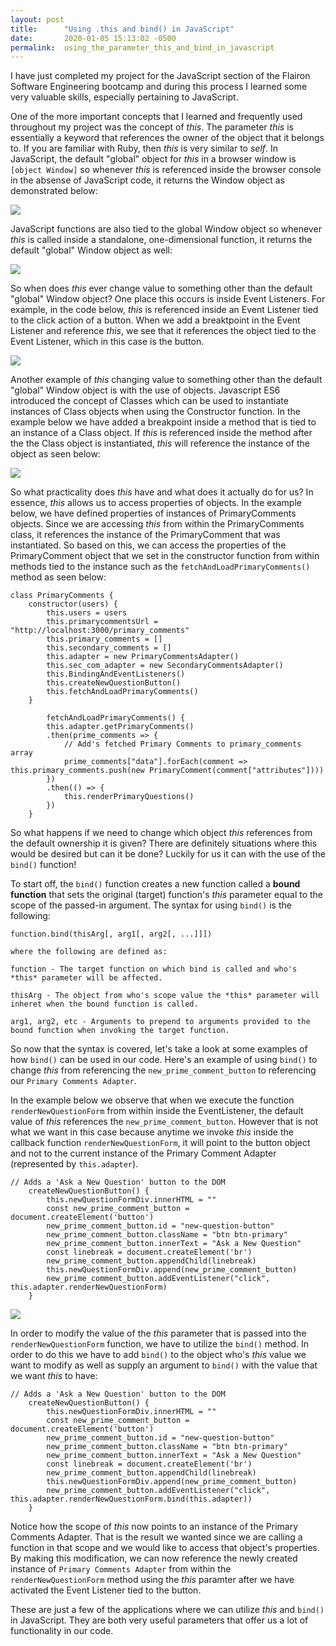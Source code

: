```yaml
---
layout: post
title:      "Using .this and bind() in JavaScript"
date:       2020-01-05 15:13:02 -0500
permalink:  using_the_parameter_this_and_bind_in_javascript
---
```


I have just completed my project for the JavaScript section of the Flairon Software Engineering bootcamp and during this process  I learned some very valuable skills, especially pertaining to JavaScript.  

One of the more important concepts that I learned and frequently used throughout my project was the concept of *this*.  The parameter *this* is essentially a keyword that references the owner of the object that it belongs to.  If you are familiar with Ruby, then *this* is very similar to *self*. In JavaScript, the default "global" object for *this* in a browser window is `[object Window]` so whenever *this* is referenced inside the browser console in the absense of JavaScript code, it returns the Window object as demonstrated below:

![](https://imgur.com/a/0nWa3dt)

JavaScript functions are also tied to the global Window object so whenever *this* is called inside a standalone, one-dimensional function, it returns the default "global" Window object as well:

![](https://imgur.com/a/KCEZKqH)

So when does *this* ever change value to something other than the default "global" Window object?  One place this occurs is inside Event Listeners.  For example, in the code below, *this* is referenced inside an Event Listener tied to the click action of a button.  When we add a breaktpoint in the Event Listener and reference *this*, we see that it references the object tied to the Event Listener, which in this case is the button.

![](https://imgur.com/a/uwjC3YS)

Another example of *this* changing value to something other than the default "global" Window object is with the use of objects.  Javascript ES6 introduced the concept of Classes which can be used to instantiate instances of Class objects when using the Constructor function.  In the example below we have added a breakpoint inside a method that is tied to an instance of a Class object.  If *this* is referenced inside the method after the the Class object is instantiated, *this* will reference the instance of the object as seen below:

![](https://imgur.com/a/zu31Bdv)

So what practicality does *this* have and what does it actually do for us?  In essence, *this* allows us to access properties of objects.  In the example below, we have defined properties of instances of PrimaryComments objects.  Since we are accessing *this* from within the PrimaryComments class, it references the instance of the PrimaryComment that was instantiated.  So based on this, we can access the properties of the PrimaryComment object that we set in the constructor function from within methods tied to the instance such as the `fetchAndLoadPrimaryComments()` method as seen below:

```
class PrimaryComments {
	constructor(users) {
		this.users = users
		this.primarycommentsUrl = "http://localhost:3000/primary_comments"
		this.primary_comments = []
		this.secondary_comments = []
		this.adapter = new PrimaryCommentsAdapter()
		this.sec_com_adapter = new SecondaryCommentsAdapter()
		this.BindingAndEventListeners()
		this.createNewQuestionButton()
		this.fetchAndLoadPrimaryComments()
	}
	
		fetchAndLoadPrimaryComments() {
		this.adapter.getPrimaryComments()
		.then(prime_comments => {
			// Add's fetched Primary Comments to primary_comments array
			prime_comments["data"].forEach(comment => this.primary_comments.push(new PrimaryComment(comment["attributes"]))) 
		})
		.then(() => { 
			this.renderPrimaryQuestions()
		})
	}
```

So what happens if we need to change which object *this* references from the default ownership it is given?  There are definitely situations where this would be desired but can it be done?  Luckily for us it can with the use of the `bind()` function!

To start off, the `bind()` function creates a new function called a **bound function** that sets the original (target) function's *this* parameter equal to the scope of the passed-in argument.  The syntax for using `bind()` is the following:

```
function.bind(thisArg[, arg1[, arg2[, ...]]])

where the following are defined as:

function - The target function on which bind is called and who's *this* parameter will be affected.  

thisArg - The object from who's scope value the *this* parameter will inheret when the bound function is called. 

arg1, arg2, etc - Arguments to prepend to arguments provided to the bound function when invoking the target function.
```

So now that the syntax is covered, let's take a look at some examples of how `bind()` can be used in our code.  Here's an example of using `bind()` to change *this* from referencing the `new_prime_comment_button` to referencing our `Primary Comments Adapter`.  

In the example below we observe that when we execute the function `renderNewQuestionForm` from within inside the EventListener, the default value of *this* references the `new_prime_comment_button`.  However that is not what we want in this case because anytime we invoke *this* inside the callback function `renderNewQuestionForm`,  it will point to the button object and not to the current instance of the Primary Comment Adapter (represented by `this.adapter`). 

```
// Adds a 'Ask a New Question' button to the DOM
	createNewQuestionButton() {
		this.newQuestionFormDiv.innerHTML = ""
		const new_prime_comment_button = document.createElement('button')
		new_prime_comment_button.id = "new-question-button"
		new_prime_comment_button.className = "btn btn-primary"
		new_prime_comment_button.innerText = "Ask a New Question"
		const linebreak = document.createElement('br')
		new_prime_comment_button.appendChild(linebreak)
		this.newQuestionFormDiv.append(new_prime_comment_button)
		new_prime_comment_button.addEventListener("click", this.adapter.renderNewQuestionForm)
	}
```

![](https://imgur.com/a/yXvcKOD)

In order to modify the value of the *this* parameter that is passed into the `renderNewQuestionForm` function, we have to utilize the `bind()` method.  In order to do this we have to add `bind()` to the object who's *this* value we want to modify as well as supply an argument to `bind()` with the value that we want *this* to have:

```
// Adds a 'Ask a New Question' button to the DOM
	createNewQuestionButton() {
		this.newQuestionFormDiv.innerHTML = ""
		const new_prime_comment_button = document.createElement('button')
		new_prime_comment_button.id = "new-question-button"
		new_prime_comment_button.className = "btn btn-primary"
		new_prime_comment_button.innerText = "Ask a New Question"
		const linebreak = document.createElement('br')
		new_prime_comment_button.appendChild(linebreak)
		this.newQuestionFormDiv.append(new_prime_comment_button)
		new_prime_comment_button.addEventListener("click", this.adapter.renderNewQuestionForm.bind(this.adapter))
	}
```

Notice how the scope of *this* now points to an instance of the Primary Comments Adapter.  That is the result we wanted since we are calling a function in that scope and we would like to access that object's properties.  By making this modification, we can now reference the newly created instance of `Primary Comments Adapter` from within the `renderNewQuestionForm` method using the *this* paramter after we have activated the Event Listener tied to the button.

These are just a few of the applications where we can utilize *this* and `bind()` in JavaScript.  They are both very useful parameters that offer us a lot of functionality in our code.





